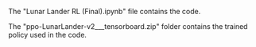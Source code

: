 The "Lunar Lander RL (Final).ipynb" file contains the code.

The "ppo-LunarLander-v2___tensorboard.zip" folder contains the trained policy used in the code.
